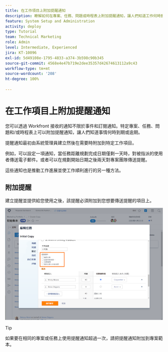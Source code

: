 ```yaml
---
title: 在工作項目上附加提醒通知
description: 瞭解如何在專案、任務、問題或時程表上附加提醒通知，讓人們知道工作何時到期或逾期。
feature: System Setup and Administration
activity: deploy
type: Tutorial
team: Technical Marketing
role: Admin
level: Intermediate, Experienced
jira: KT-10096
exl-id: 5d49108e-1795-4833-a374-3b598c90b345
source-git-commit: 4568e4e47b719e2dee35357d42674613112a9c43
workflow-type: tm+mt
source-wordcount: '208'
ht-degree: 100%

---
```


# 在工作項目上附加提醒通知

您可以透過 Workfront 接收的通知不限於事件和訂閱通知。特定專案、任務、問題和/或時程表上可以附加提醒通知，讓人們知道事情何時到期或逾期。

提醒通知最初由系統管理員建立然後在需要時附加到特定工作項目。

例如，可以設定一項通知，當任務距離規劃完成日期僅剩一天時，對被指派的使用者傳送電子郵件。或者可以在規劃開始日期之後兩天對專案團隊傳送提醒。

這些通知也是推動工作進展並使工作順利進行的另一種方法。

## 附加提醒

建立提醒並提供給您使用之後，該提醒必須附加到您想要傳送提醒的項目上。

![[!UICONTROL 提醒通知]區段，位於[!UICONTROL 編輯任務]視窗](assets/admin-fund-user-notifications-17.png)

>[!TIP]
>
>如果要在相同的專案或任務上使用提醒通知超過一次，請把提醒通知附加到專案範本。

<!--
learn more URLs
 Attach a reminder notification to an object
Automatic reminders vs. reminder notifications
-->
